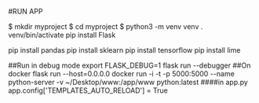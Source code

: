 #RUN APP

$ mkdir myproject
$ cd myproject
$ python3 -m venv venv
. venv/bin/activate
pip install Flask

pip install pandas
pip install sklearn
pip install tensorflow
pip install lime



##Run in debug mode
export FLASK_DEBUG=1
flask run  --debugger
##On docker
flask run --host=0.0.0.0
docker run -i -t -p 5000:5000 --name python-server -v ~/Desktop/www:/app/www python:latest
####in app.py
 app.config['TEMPLATES_AUTO_RELOAD'] = True 